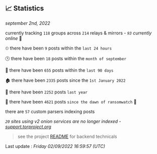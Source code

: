 
## 📈 Statistics
_september 2nd, 2022_

currently tracking `118` groups across `214` relays & mirrors - _`93` currently online_ 📡

⏲ there have been `9` posts within the `last 24 hours`

🕓 there have been `18` posts within the `month of september`

📅 there have been `655` posts within the `last 90 days`

🏚 there have been `2335` posts since the `1st January 2022`

🚀 there have been `2252` posts `last year`

🦕 there have been `4621` posts `since the dawn of ransomwatch` 🐣

there are `57` custom parsers indexing posts

_`20` sites using v2 onion services are no longer indexed - [support.torproject.org](https://support.torproject.org/onionservices/v2-deprecation/)_

> see the project [README](https://github.com/jmousqueton/ransomwatch#readme) for backend technicals



Last update : _Friday 02/09/2022 16:59:57 (UTC)_

